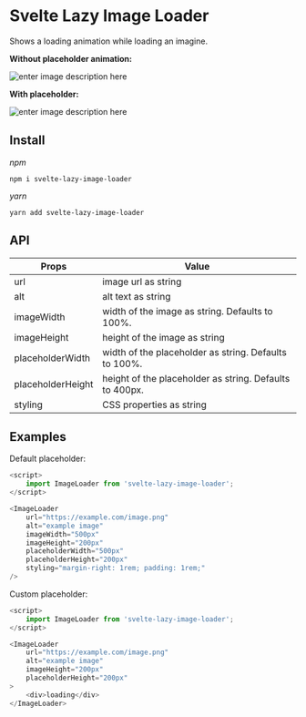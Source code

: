 # Svelte Lazy Image Loader

Shows a loading animation while loading an imagine.

**Without placeholder animation:**

![enter image description here](https://i.imgur.com/aUQmZTs.gif)

**With placeholder:**

![enter image description here](https://i.imgur.com/aSlEjAN.gif)

## Install

*npm*

`npm i svelte-lazy-image-loader`

*yarn*

`yarn add svelte-lazy-image-loader`

## API

| Props             | Value                                                   |
|-------------------|---------------------------------------------------------|
| url               | image url as string                                     |
| alt               | alt text as string                                      |
| imageWidth        | width of the image as string. Defaults to 100%.         |
| imageHeight       | height of the image as string                           |
| placeholderWidth  | width of the placeholder as string. Defaults to 100%.   |
| placeholderHeight | height of the placeholder as string. Defaults to 400px. |
| styling           | CSS properties as string                                |

## Examples

Default placeholder:

```javascript
<script>
	import ImageLoader from 'svelte-lazy-image-loader';
</script>

<ImageLoader
	url="https://example.com/image.png"
	alt="example image"
	imageWidth="500px"
	imageHeight="200px"
	placeholderWidth="500px"
	placeholderHeight="200px"
    styling="margin-right: 1rem; padding: 1rem;"
/>
```

Custom placeholder:

```javascript
<script>
	import ImageLoader from 'svelte-lazy-image-loader';
</script>

<ImageLoader
	url="https://example.com/image.png"
	alt="example image"
	imageHeight="200px"
	placeholderHeight="200px"
>
	<div>loading</div>
</ImageLoader>
```
